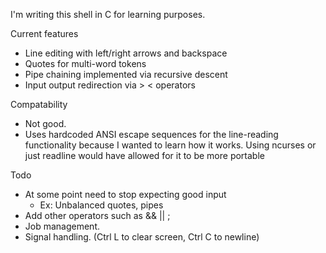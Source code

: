 I'm writing this shell in C for learning purposes.

Current features
* Line editing with left/right arrows and backspace
* Quotes for multi-word tokens
* Pipe chaining implemented via recursive descent
* Input output redirection via > < operators

Compatability
* Not good.
* Uses hardcoded ANSI escape sequences for the line-reading functionality because I wanted to learn how it works. Using ncurses or just readline would have allowed for it to be more portable 

Todo
* At some point need to stop expecting good input
    * Ex: Unbalanced quotes, pipes
* Add other operators such as && || ;
* Job management.
* Signal handling. (Ctrl L to clear screen, Ctrl C to newline)
